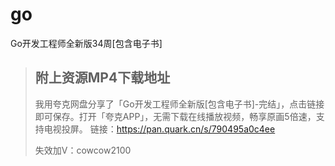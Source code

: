# go
Go开发工程师全新版34周[包含电子书]

> ## 附上资源MP4下载地址
>
> 我用夸克网盘分享了「Go开发工程师全新版[包含电子书]-完结」，点击链接即可保存。打开「夸克APP」，无需下载在线播放视频，畅享原画5倍速，支持电视投屏。
> 链接：https://pan.quark.cn/s/790495a0c4ee
>
> 失效加V：cowcow2100

